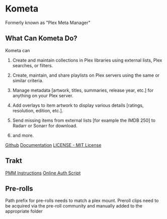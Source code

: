 # Kometa

Formerly known as "Plex Meta Manager"

## What Can Kometa Do?

Kometa can

1. Create and maintain collections in Plex libraries using external lists, Plex searches, or filters.

2. Create, maintain, and share playlists on Plex servers using the same or similar criteria.

3. Manage metadata [artwork, titles, summaries, release year, etc.] for anything on your Plex server.

4. Add overlays to item artwork to display various details [ratings, resolution, edition, etc.].

5. Send missing items from external lists [for example the IMDB 250] to Radarr or Sonarr for download.

6. and more.

[Github](https://github.com/meisnate12/Plex-Meta-Manager/)
[Documentation](https://metamanager.wiki/en/latest/index.html)
[LICENSE - MIT License](https://github.com/meisnate12/Plex-Meta-Manager/blob/master/LICENSE)

## Trakt

[PMM Instructions](https://metamanager.wiki/en/latest/config/trakt/)
[Online Auth Script](https://replit.com/@chazlarson/TraktAuth)

## Pre-rolls

Path prefix for pre-rolls needs to match a plex mount. Preroll clips need to be acquired via the pre-roll community and manually added to the appropriate folder
